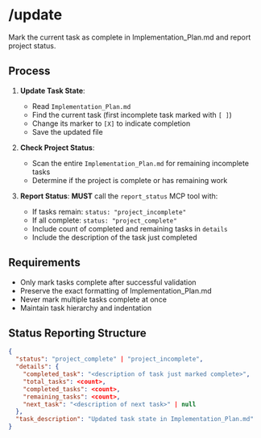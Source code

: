# /update

Mark the current task as complete in Implementation_Plan.md and report project status.

## Process

1. **Update Task State**: 
   - Read `Implementation_Plan.md`
   - Find the current task (first incomplete task marked with `[ ]`)
   - Change its marker to `[X]` to indicate completion
   - Save the updated file

2. **Check Project Status**:
   - Scan the entire `Implementation_Plan.md` for remaining incomplete tasks
   - Determine if the project is complete or has remaining work

3. **Report Status**: **MUST** call the `report_status` MCP tool with:
   - If tasks remain: `status: "project_incomplete"`
   - If all complete: `status: "project_complete"`
   - Include count of completed and remaining tasks in `details`
   - Include the description of the task just completed

## Requirements

- Only mark tasks complete after successful validation
- Preserve the exact formatting of Implementation_Plan.md
- Never mark multiple tasks complete at once
- Maintain task hierarchy and indentation

## Status Reporting Structure

```json
{
  "status": "project_complete" | "project_incomplete",
  "details": {
    "completed_task": "<description of task just marked complete>",
    "total_tasks": <count>,
    "completed_tasks": <count>,
    "remaining_tasks": <count>,
    "next_task": "<description of next task>" | null
  },
  "task_description": "Updated task state in Implementation_Plan.md"
}
```